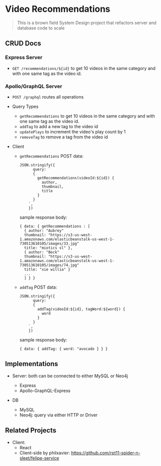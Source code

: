 # Video Recommendations

> This is a brown field System Design project that refactors server and database code to scale

## CRUD Docs
### Express Server
- ```GET /recommendations/${id}``` to get 10 videos in the same category and with one same tag as the video id.

### Apollo/GraphQL Server
- ```POST /graphql``` routes all operations

- Query Types
  - ```getRecommendations``` to get 10 videos in the same category and with one same tag as the video id.
  - ```addTag``` to add a new tag to the video id
  - ```updatePlays``` to increment the video's play count by 1
  - ```removeTag``` to remove a tag from the video id
  
- Client
  - ```getRecommendations```
      POST data:
  
      ```
      JSON.stringify({
            query: `
            {
              getRecommendations(videoId:${id}) {
                author,
                thumbnail,
                title
              }
            }
          `,
          })
       ```

      sample response body:
      
      ```
      { data: { getRecommendations : [ 
        { author: "Aubrey"
        thumbnail: "https://s3-us-west-1.amazonaws.com/elasticbeanstalk-us-west-1-730513610105/images/33.jpg"
        title: "miotics sl" },
        { author: "Beck"
        thumbnail: "https://s3-us-west-1.amazonaws.com/elasticbeanstalk-us-west-1-730513610105/images/74.jpg"
        title: "xie willia" }
        ...
        ] } }
      ```
      
  - ```addTag```
      POST data:
  
      ```
      JSON.stringify({
            query: `
            {
              addTag(videoId:${id}, tagWord:${word}) {
                word
              }
            }
          `,
          })
       ```

      sample response body:
      
      ```
      { data: { addTag: { word: "avocado } } }
      ```
      
## Implementations
- Server: both can be connected to either MySQL or Neo4j
  - Express
  - Apollo-GraphQL-Express

- DB
  - MySQL
  - Neo4j: query via either HTTP or Driver

## Related Projects
- Client:
  - React
  - Client-side by philxavier: https://github.com/rpt11-spider-n-sleet/felipe-service
  

